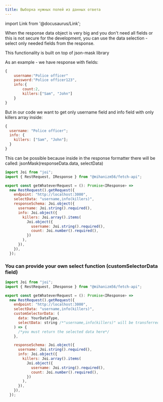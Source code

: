 ```yaml
---
title: Выборка нужных полей из данных ответа
---
```


import Link from '@docusaurus/Link';

When the response data object is very big and you don't need all fields or this is not secure for the development,
you can use the data selection - select only needed fields from the response.

This functionality is built on top of <Link to='https://github.com/nemtsov/json-mask'>json-mask</Link> library

As an example - we have response with fields:

```javascript
{
    username:"Police officer"
    password:"Police officer123",
    info:{
        count:2,
        killers:["Sam", "John"]
    }
}
```

But in our code we want to get only username field and info field with only killers array inside:

```javascript
{
  username: "Police officer";
  info: {
    killers: ["Sam", "John"];
  }
}
```

This can be possible because inside in the response formatter there will be called: jsonMask(responseData.data, selectData)

```javascript
import Joi from "joi";
import { RestRequest, IResponse } from "@mihanizm56/fetch-api";

export const getWhateverRequest = (): Promise<IResponse> =>
  new RestRequest().getRequest({
    endpoint: "http://localhost:3000",
    selectData: "username,info(killers)",
    responseSchema: Joi.object({
      username: Joi.string().required(),
      info: Joi.object({
        killers: Joi.array().items(
          Joi.object({
            username: Joi.string().required(),
            count: Joi.number().required(),
          })
        ),
      }),
    }),
  });
```

### You can provide your own select function (customSelectorData field)

```javascript
import Joi from "joi";
import { RestRequest, IResponse } from "@mihanizm56/fetch-api";

export const getWhateverRequest = (): Promise<IResponse> =>
  new RestRequest().getRequest({
    endpoint: "http://localhost:3000",
    selectData: "username,info(killers)",
    customSelectorData: (
      data: YourDataType,
      selectData: string /*"username,info(killers)" will be transferred*/
    ) => {
      /*you must return the selected data here*/
    },

    responseSchema: Joi.object({
      username: Joi.string().required(),
      info: Joi.object({
        killers: Joi.array().items(
          Joi.object({
            username: Joi.string().required(),
            count: Joi.number().required(),
          })
        ),
      }),
    }),
  });
```
